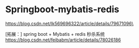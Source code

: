 # Springboot-mybatis-redis

https://blog.csdn.net/lk569696322/article/details/79671096\


[拓展：] 
spring boot + Mybatis + redis 秒杀系统
    https://blog.csdn.net/feibabm/article/details/78026186

